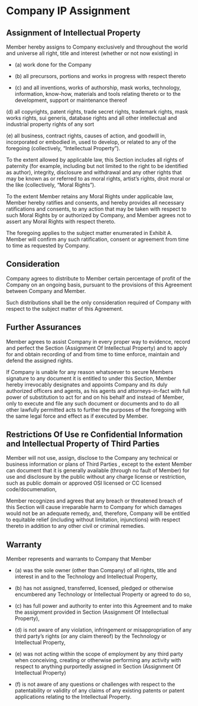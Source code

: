 
# Company IP Assignment

## Assignment of Intellectual Property

Member hereby assigns to Company exclusively and throughout the world and universe all right, 
title and interest (whether or not now existing) in 

* (a) work done for the Company 

* (b) all precursors, portions and works in progress with respect thereto 

* (c) and all inventions, works of authorship, mask works, technology, information, 
know-how, materials and tools relating thereto or to the development, 
support or maintenance thereof 

(d) all copyrights, patent rights, trade secret rights, trademark rights, 
mask works rights, sui generis, database rights and all other intellectual and 
industrial property rights of any sort 

(e) all business, contract rights, causes of action, and goodwill in, 
incorporated or embodied in, used to develop, or related to any of the 
foregoing (collectively, “Intellectual Property”). 

To the extent allowed by applicable law, this Section includes all 
rights of paternity (for example, including but not limited to the right 
to be identified as author), integrity, disclosure and withdrawal and 
any other rights that may be known as or referred to as moral rights, 
artist’s rights, droit moral or the like (collectively, “Moral Rights”). 

To the extent Member retains any Moral Rights under applicable law, 
Member hereby ratifies and consents, and hereby provides all necessary 
ratifications and consents, to any action that may be taken with respect 
to such Moral Rights by or authorized by Company, 
and Member agrees not to assert any Moral Rights with respect thereto. 

The foregoing applies to the subject matter enumerated in Exhibit A. 
Member will confirm any such ratification, consent or agreement from 
time to time as requested by Company.

## Consideration

Company agrees to distribute to Member certain percentage of profit of the Company
on an ongoing basis, pursuant to the provisions of this Agreement between Company 
and Member. 

Such distributions shall be the only consideration required of Company 
with respect to the subject matter of this Agreement.


## Further Assurances

Member agrees to assist Company in every proper way to evidence, record 
and perfect the Section (Assignment Of Intellectual Property) 
and to apply for and obtain recording of 
and from time to time enforce, maintain and defend the assigned rights. 

If Company is unable for any reason whatsoever to secure Members 
signature to any document it is entitled to under this Section, 
Member hereby irrevocably designates and appoints Company and 
its duly authorized officers and agents, as his agents and 
attorneys-in-fact with full power of substitution to act for 
and on his behalf and instead of Member, only to execute and 
file any such document or documents and to do all other lawfully 
permitted acts to further the purposes of the foregoing with the 
same legal force and effect as if executed by Member.



## Restrictions Of Use re Confidential Information and Intellectual Property of Third Parties

Member will not use, assign, disclose to the Company any technical or business information 
or plans of Third Parties , except to the extent Member 
can document that it is generally available (through no fault of Member) 
for use and disclosure by the public without any charge license or restriction, 
such as public domain or approved OSI licensed or CC licensed code/documenation, 

Member recognizes and agrees that any breach or threatened breach of this 
Section will cause irreparable harm to Company for which damages would 
not be an adequate remedy, and, therefore, Company will be entitled to equitable relief 
(including without limitation, injunctions) with respect thereto in addition to any 
other civil or criminal remedies.

## Warranty

Member represents and warrants to Company that Member 

* (a) was the sole owner (other than Company) of all rights, title and interest 
in and to the Technology and Intellectual Property, 

* (b) has not assigned, transferred, licensed, pledged or otherwise encumbered any 
Technology or Intellectual Property or agreed to do so,

* (c) has full power and authority to enter into this Agreement and to make the 
assignment provided in Section (Assignment Of Intellectual Property), 

* (d) is not aware of any violation, infringement or misappropriation of any 
third party’s rights (or any claim thereof) by the Technology or Intellectual Property, 

* (e) was not acting within the scope of employment by any third party when conceiving, 
creating or otherwise performing any activity with respect to anything 
purportedly assigned in Section (Assignment Of Intellectual Property) 

* (f) is not aware of any questions or challenges with respect to the patentability 
or validity of any claims of any existing patents or patent applications 
relating to the Intellectual Property.


